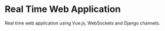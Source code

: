 # Real Time Web Application

Real time web application using Vue.js, WebSockets and Django channels.
